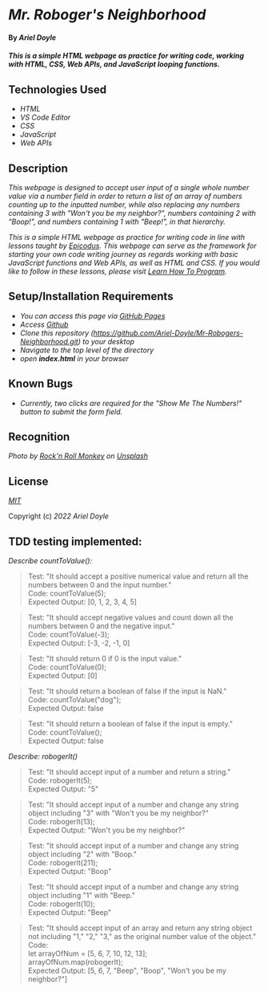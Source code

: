 # _Mr. Roboger's Neighborhood_

#### By _**Ariel Doyle**_

#### _This is a simple HTML webpage as practice for writing code, working with HTML, CSS, Web APIs, and JavaScript looping functions._

## Technologies Used

- _HTML_
- _VS Code Editor_
- _CSS_
- _JavaScript_
- _Web APIs_

## Description

_This webpage is designed to accept user input of a single whole number value via a number field in order to return a list of an array of numbers counting up to the inputted number, while also replacing any numbers containing 3 with "Won't you be my neighbor?", numbers containing 2 with "Boop!", and numbers containing 1 with "Beep!", in that hierarchy._

_This is a simple HTML webpage as practice for writing code in line with lessons taught by [Epicodus](https://www.epicodus.com). This webpage can serve as the framework for starting your own code writing journey as regards working with basic JavaScript functions and Web APIs, as well as HTML and CSS. If you would like to follow in these lessons, please visit [Learn How To Program](https://www.learnhowtoprogram.com/introduction-to-programming-part-time)._

## Setup/Installation Requirements

- _You can access this page via [GitHub Pages](https://Ariel-Doyle.github.io/Mr-Robogers-Neighborhood)_
- _Access [Github](https://github.com/)_
- _Clone this repository (https://github.com/Ariel-Doyle/Mr-Robogers-Neighborhood.git) to your desktop_
- _Navigate to the top level of the directory_
- _open **index.html** in your browser_

## Known Bugs

- _Currently, two clicks are required for the "Show Me The Numbers!" button to submit the form field._

## Recognition

_Photo by <a href="https://unsplash.com/@rocknrollmonkey?utm_source=unsplash&utm_medium=referral&utm_content=creditCopyText">Rock'n Roll Monkey</a> on <a href="https://unsplash.com/s/photos/friendly-robot?utm_source=unsplash&utm_medium=referral&utm_content=creditCopyText">Unsplash</a>_

## License

_[MIT](https://choosealicense.com/licenses/mit/)_

Copyright (c) _2022_ _Ariel Doyle_ 
  

## TDD testing implemented:

_Describe countToValue():_

>Test: "It should accept a positive numerical value and return all the numbers between 0 and the input number."  
Code: countToValue(5);  
Expected Output: [0, 1, 2, 3, 4, 5] 

>Test: "It should accept negative values and count down all the numbers between 0 and the negative input."  
Code: countToValue(-3);  
Expected Output: [-3, -2, -1, 0] 

>Test: "It should return 0 if 0 is the input value."  
Code: countToValue(0);  
Expected Output: [0]

>Test: "It should return a boolean of false if the input is NaN."  
Code: countToValue("dog");  
Expected Output: false

>Test: "It should return a boolean of false if the input is empty."  
Code: countToValue();  
Expected Output: false

_Describe: robogerIt()_

>Test: "It should accept input of a number and return a string."  
Code: robogerIt(5);  
Expected Output: "5" 

>Test: "It should accept input of a number and change any string object including "3" with "Won't you be my neighbor?"  
Code: robogerIt(13);  
Expected Output: "Won't you be my neighbor?" 

>Test: "It should accept input of a number and change any string object including "2" with "Boop."  
Code: robogerIt(211);  
Expected Output: "Boop"  

>Test: "It should accept input of a number and change any string object including "1" with "Beep."  
Code: robogerIt(10);  
Expected Output: "Beep"  

>Test: "It should accept input of an array and return any string object not including "1," "2," "3," as the original number value of the object."  
Code:   
let arrayOfNum = [5, 6, 7, 10, 12, 13];  
arrayOfNum.map(robogerIt);  
Expected Output: [5, 6, 7, "Beep", "Boop", "Won't you be my neighbor?"]